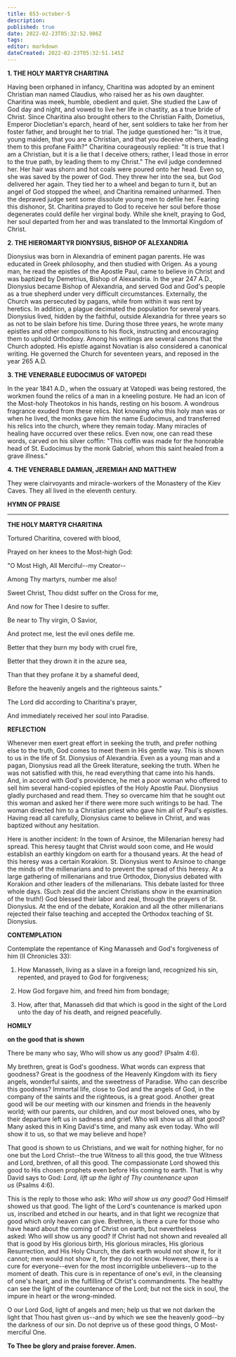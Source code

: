 ```yaml
---
title: 653-october-5
description: 
published: true
date: 2022-02-23T05:32:52.986Z
tags: 
editor: markdown
dateCreated: 2022-02-23T05:32:51.145Z
---
```



**1. THE HOLY MARTYR CHARITINA**

Having been orphaned in infancy, Charitina was adopted by an eminent Christian man named Claudius, who raised her as his own daughter. Charitina was meek, humble, obedient and quiet. She studied the Law of God day and night, and vowed to live her life in chastity, as a true bride of Christ. Since Charitina also brought others to the Christian Faith, Dometius, Emperor Diocletian's eparch, heard of her, sent soldiers to take her from her foster father, and brought her to trial. The judge questioned her: "Is it true, young maiden, that you are a Christian, and that you deceive others, leading them to this profane Faith?" Charitina courageously replied: "It is true that I am a Christian, but it is a lie that I deceive others; rather, I lead those in error to the true path, by leading them to my Christ." The evil judge condemned her. Her hair was shorn and hot coals were poured onto her head. Even so, she was saved by the power of God. They threw her into the sea, but God delivered her again. They tied her to a wheel and began to turn it, but an angel of God stopped the wheel, and Charitina remained unharmed. Then the depraved judge sent some dissolute young men to defile her. Fearing this dishonor, St. Charitina prayed to God to receive her soul before those degenerates could defile her virginal body. While she knelt, praying to God, her soul departed from her and was translated to the Immortal Kingdom of Christ.

**2. THE HIEROMARTYR DIONYSIUS, BISHOP OF ALEXANDRIA**

Dionysius was born in Alexandria of eminent pagan parents. He was educated in Greek philosophy, and then studied with Origen. As a young man, he read the epistles of the Apostle Paul, came to believe in Christ and was baptized by Demetrius, Bishop of Alexandria. In the year 247 A.D., Dionysius became Bishop of Alexandria, and served God and God's people as a true shepherd under very difficult circumstances. Externally, the Church was persecuted by pagans, while from within it was rent by heretics. In addition, a plague decimated the population for several years. Dionysius lived, hidden by the faithful, outside Alexandria for three years so as not to be slain before his time. During those three years, he wrote many epistles and other compositions to his flock, instructing and encouraging them to uphold Orthodoxy. Among his writings are several canons that the Church adopted. His epistle against Novatian is also considered a canonical writing. He governed the Church for seventeen years, and reposed in the year 265 A.D.

**3. THE VENERABLE EUDOCIMUS OF VATOPEDI**

In the year 1841 A.D., when the ossuary at Vatopedi was being restored, the workmen found the relics of a man in a kneeling posture. He had an icon of the Most-holy Theotokos in his hands, resting on his bosom. A wondrous fragrance exuded from these relics. Not knowing who this holy man was or when he lived, the monks gave him the name Eudocimus, and transferred his relics into the church, where they remain today. Many miracles of healing have occurred over these relics. Even now, one can read these words, carved on his silver coffin: "This coffin was made for the honorable head of St. Eudocimus by the monk Gabriel, whom this saint healed from a grave illness."

**4. THE VENERABLE DAMIAN, JEREMIAH AND MATTHEW**

They were clairvoyants and miracle-workers of the Monastery of the Kiev Caves. They all lived in the eleventh century.



**HYMN OF PRAISE**
****

**THE HOLY MARTYR CHARITINA**

Tortured Charitina, covered with blood, 


Prayed on her knees to the Most-high God: 


"O Most High, All Merciful--my Creator-- 


Among Thy martyrs, number me also! 


Sweet Christ, Thou didst suffer on the Cross for me, 


And now for Thee I desire to suffer. 


Be near to Thy virgin, O Savior, 


And protect me, lest the evil ones defile me. 


Better that they burn my body with cruel fire, 


Better that they drown it in the azure sea, 


Than that they profane it by a shameful deed, 


Before the heavenly angels and the righteous saints." 


The Lord did according to Charitina's prayer, 


And immediately received her soul into Paradise.


**REFLECTION**

Whenever men exert great effort in seeking the truth, and prefer nothing else to the truth, God comes to meet them in His gentle way. This is shown to us in the life of St. Dionysius of Alexandria. Even as a young man and a pagan, Dionysius read all the Greek literature, seeking the truth. When he was not satisfied with this, he read everything that came into his hands. And, in accord with God's providence, he met a poor woman who offered to sell him several hand-copied epistles of the Holy Apostle Paul. Dionysius gladly purchased and read them. They so overcame him that he sought out this woman and asked her if there were more such writings to be had. The woman directed him to a Christian priest who gave him all of Paul's epistles. Having read all carefully, Dionysius came to believe in Christ, and was baptized without any hesitation.

Here is another incident: In the town of Arsinoe, the Millenarian heresy had spread. This heresy taught that Christ would soon come, and He would establish an earthly kingdom on earth for a thousand years. At the head of this heresy was a certain Korakion. St. Dionysius went to Arsinoe to change the minds of the millenarians and to prevent the spread of this heresy. At a large gathering of millenarians and true Orthodox, Dionysius debated with Korakion and other leaders of the millenarians. This debate lasted for three whole days. (Such zeal did the ancient Christians show in the examination of the truth!) God blessed their labor and zeal, through the prayers of St. Dionysius. At the end of the debate, Korakion and all the other millenarians rejected their false teaching and accepted the Orthodox teaching of St. Dionysius.
 

**CONTEMPLATION**

Contemplate the repentance of King Manasseh and God's forgiveness of him (II Chronicles 33):

1.  How Manasseh, living as a slave in a foreign land, recognized his sin, repented, and prayed to God for forgiveness;

1.  How God forgave him, and freed him from bondage;

1.  How, after that, Manasseh did that which is good in the sight of the Lord unto the day of his death, and reigned peacefully.



**HOMILY**

**on the good that is shown**

There be many who say, Who will show us any good? (Psalm 4:6).

My brethren, great is God's goodness. What words can express that goodness? Great is the goodness of the Heavenly Kingdom with its fiery angels, wonderful saints, and the sweetness of Paradise. Who can describe this goodness? Immortal life, close to God and the angels of God, in the company of the saints and the righteous, is a great good. Another great good will be our meeting with our kinsmen and friends in the heavenly world; with our parents, our children, and our most beloved ones, who by their departure left us in sadness and grief. Who will show us all that good? Many asked this in King David's time, and many ask even today. Who will show it to us, so that we may believe and hope?

That good is shown to us Christians, and we wait for nothing higher, for no one but the Lord Christ--the true Witness to all this good, the true Witness and Lord, brethren, of all this good. The compassionate Lord showed this good to His chosen prophets even before His coming to earth. That is why David says to God: *Lord, lift up the light of Thy countenance upon us* (Psalms 4:6).

This is the reply to those who ask: *Who will show us any good?* God Himself showed us that good. The light of the Lord's countenance is marked upon us, inscribed and etched in our hearts, and in that light we recognize that good which only heaven can give. Brethren, is there a cure for those who have heard about the coming of Christ on earth, but nevertheless asked: Who will show us any good? If Christ had not shown and revealed all that is good by His glorious birth, His glorious miracles, His glorious Resurrection, and His Holy Church, the dark earth would not show it, for it cannot; men would not show it, for they do not know. However, there is a cure for everyone--even for the most incorrigible unbelievers--up to the moment of death. This cure is in repentance of one's evil, in the cleansing of one's heart, and in the fulfilling of Christ's commandments. The healthy can see the light of the countenance of the Lord; but not the sick in soul, the impure in heart or the wrong-minded.

O our Lord God, light of angels and men; help us that we not darken the light that Thou hast given us--and by which we see the heavenly good--by the darkness of our sin. Do not deprive us of these good things, O Most-merciful One. 

**To Thee be glory and praise forever. Amen.**
